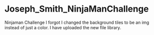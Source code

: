 # Joseph_Smith_NinjaManChallenge
Ninjaman Challenge
I forgot I changed the background tiles to be an img instead of just a color. I have uploaded the new file library.
